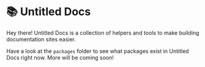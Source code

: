 # 📚 Untitled Docs

Hey there! Untitled Docs is a collection of helpers and tools to make building documentation sites easier.

Have a look at the `packages` folder to see what packages exist in Untitled Docs right now. More will be coming soon!
